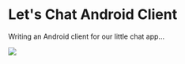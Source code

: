Let's Chat Android Client
=================

Writing an Android client for our little chat app...

![](http://i.imgur.com/xeLRVdp.jpg)
